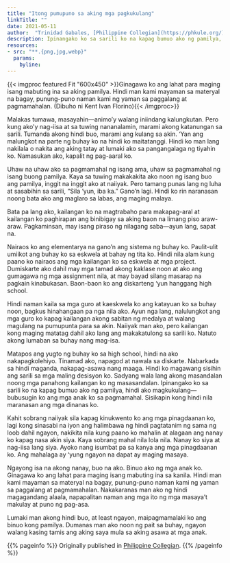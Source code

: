 ```yaml
---
title: "Itong pumupuno sa aking mga pagkukulang"
linkTitle: ""
date: 2021-05-11
author:  "Trinidad Gabales, [Philippine Collegian](https://phkule.org/)"
description: Ipinangako ko sa sarili ko na kapag bumuo ako ng pamilya, hindi ako magkukulang. Sisikapin kong hindi nila maranasan ang mga dinanas ko.
resources:
- src: "**.{png,jpg,webp}"
  params:
    byline: 
---
```

{{< imgproc featured Fit "600x450" >}}Ginagawa ko ang lahat para maging isang mabuting ina sa aking pamilya. Hindi man kami mayaman sa materyal na bagay, punung-puno naman kami ng yaman sa paggalang at pagmamahalan. (Dibuho ni Kent Ivan Florino){{< /imgproc>}}

<span class="drop">M</span>alakas tumawa, masayahin—animo’y walang iniindang kalungkutan. Pero kung ako’y nag-iisa at sa tuwing nananalamin, marami akong katanungan sa sarili. Tumanda akong hindi buo, marami ang kulang sa akin. ‘Yan ang malungkot na parte ng buhay ko na hindi ko maitatanggi. Hindi ko man lang nakilala o nakita ang aking tatay at lumaki ako sa pangangalaga ng tiyahin ko. Namasukan ako, kapalit ng pag-aaral ko.

Uhaw na uhaw ako sa pagmamahal ng isang ama, uhaw sa pagmamahal ng isang buong pamilya. Kaya sa tuwing makakakita ako noon ng isang buo ang pamilya, inggit na inggit ako at naiiyak. Pero tamang punas lang ng luha at sasabihin sa sarili, “Sila ‘yun, iba ka.” Gano’n lagi. Hindi ko rin naranasan noong bata ako ang maglaro sa labas, ang maging malaya.

Bata pa lang ako, kailangan ko na magtrabaho para makapag-aral at kailangan ko paghirapan ang binibigay sa aking baon na limang piso araw-araw. Pagkaminsan, may isang piraso ng nilagang saba—ayun lang, sapat na.

Nairaos ko ang elementarya na gano’n ang sistema ng buhay ko. Paulit-ulit umiikot ang buhay ko sa eskwela at bahay ng tita ko. Hindi nila alam kung paano ko nairaos ang mga kailangan ko sa eskwela at mga project. Dumiskarte ako dahil may mga tamad akong kaklase noon at ako ang gumagawa ng mga assignment nila, at may bayad silang masarap na pagkain kinabukasan. Baon-baon ko ang diskarteng ‘yun hanggang high school.

Hindi naman kaila sa mga guro at kaeskwela ko ang katayuan ko sa buhay noon, bagkus hinahangaan pa nga nila ako. Ayun nga lang, nalulungkot ang mga guro ko kapag kailangan akong sabitan ng medalya at walang magulang na pumupunta para sa akin. Naiiyak man ako, pero kailangan kong maging matatag dahil ako lang ang makakatulong sa sarili ko. Natuto akong lumaban sa buhay nang mag-isa.

Matapos ang yugto ng buhay ko sa high school, hindi na ako nakapagkolehiyo. Tinamad ako, napagod at nawala sa diskarte. Nabarkada sa hindi maganda, nakapag-asawa nang maaga. Hindi ko magawang sisihin ang sarili sa mga maling desisyon ko. Sadyang wala lang akong masandalan noong mga panahong kailangan ko ng masasandalan. Ipinangako ko sa sarili ko na kapag bumuo ako ng pamilya, hindi ako magkukulang—bubusugin ko ang mga anak ko sa pagmamahal. Sisikapin kong hindi nila maranasan ang mga dinanas ko.

Kahit sobrang naiiyak sila kapag kinukwento ko ang  mga pinagdaanan ko, lagi kong sinasabi na iyon ang halimbawa ng hindi pagtatanim ng sama ng loob dahil ngayon, nakikita nila kung paano ko mahalin at alagaan ang nanay ko kapag nasa akin siya. Kaya sobrang mahal nila lola nila. Nanay ko siya at nag-iisa lang siya. Ayoko nang isumbat pa sa kanya ang mga pinagdaanan ko. Ang mahalaga ay ‘yung ngayon na dapat ay maging masaya.

Ngayong isa na akong nanay, buo na ako. Binuo ako ng mga anak ko. Ginagawa ko ang lahat para maging isang mabuting ina sa kanila. Hindi man kami mayaman sa materyal na bagay, punung-puno naman kami ng yaman sa paggalang at pagmamahalan. Nakakaranas man ako ng hindi magagandang alaala, napapalitan naman ang mga ito ng mga masaya’t makulay at puno ng pag-asa.

Lumaki man akong hindi buo, at least ngayon, maipagmamalaki ko ang binuo kong pamilya. Dumanas man ako noon ng pait sa buhay, ngayon walang kasing tamis ang aking saya mula sa aking asawa at mga anak. 

{{% pageinfo %}}
Originally published in [Philippine Collegian](https://phkule.org/article/157/itong-pumupuno-sa-aking-mga-pagkukulang).
{{% /pageinfo %}}